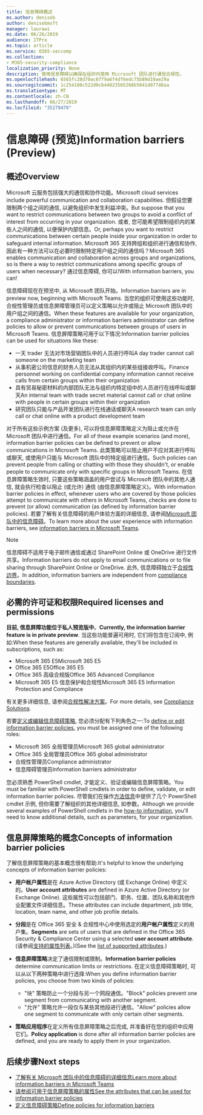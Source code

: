 ```yaml
---
title: 信息障碍概述
ms.author: deniseb
author: denisebmsft
manager: laurawi
ms.date: 06/26/2019
audience: ITPro
ms.topic: article
ms.service: O365-seccomp
ms.collection:
- M365-security-compliance
localization_priority: None
description: 使用信息障碍以确保在组织内使用 Microsoft 团队进行通信合规性。
ms.openlocfilehash: 6565fc28d70ac6ff9a6f4df6edc75b89d19ae29a
ms.sourcegitcommit: 1c254108c522d0cb44023565268b5041d07748aa
ms.translationtype: MT
ms.contentlocale: zh-CN
ms.lasthandoff: 06/27/2019
ms.locfileid: "35279470"
---
```

# <a name="information-barriers-preview"></a><span data-ttu-id="7d23c-103">信息障碍 (预览)</span><span class="sxs-lookup"><span data-stu-id="7d23c-103">Information barriers (Preview)</span></span>

## <a name="overview"></a><span data-ttu-id="7d23c-104">概述</span><span class="sxs-lookup"><span data-stu-id="7d23c-104">Overview</span></span>

<span data-ttu-id="7d23c-105">Microsoft 云服务包括强大的通信和协作功能。</span><span class="sxs-lookup"><span data-stu-id="7d23c-105">Microsoft cloud services include powerful communication and collaboration capabilities.</span></span> <span data-ttu-id="7d23c-106">但假设您要限制两个组之间的通信, 以避免组织中发生利益冲突。</span><span class="sxs-lookup"><span data-stu-id="7d23c-106">But suppose that you want to restrict communications between two groups to avoid a conflict of interest from occurring in your organization.</span></span> <span data-ttu-id="7d23c-107">或者, 您可能希望限制组织内的某些人之间的通信, 以便保护内部信息。</span><span class="sxs-lookup"><span data-stu-id="7d23c-107">Or, perhaps you want to restrict communications between certain people inside your organization in order to safeguard internal information.</span></span> <span data-ttu-id="7d23c-108">Microsoft 365 支持跨组和组织进行通信和协作, 因此有一种方法可以在必要时限制特定用户组之间的通信吗？</span><span class="sxs-lookup"><span data-stu-id="7d23c-108">Microsoft 365 enables communication and collaboration across groups and organizations, so is there a way to restrict communications among specific groups of users when necessary?</span></span> <span data-ttu-id="7d23c-109">通过信息障碍, 你可以!</span><span class="sxs-lookup"><span data-stu-id="7d23c-109">With information barriers, you can!</span></span> 

<span data-ttu-id="7d23c-110">信息障碍现在在预览中, 从 Microsoft 团队开始。</span><span class="sxs-lookup"><span data-stu-id="7d23c-110">Information barriers are in preview now, beginning with Microsoft Teams.</span></span> <span data-ttu-id="7d23c-111">当您的组织可使用这些功能时, 合规性管理员或信息屏障管理员可以定义策略以允许或阻止 Microsoft 团队中的用户组之间的通信。</span><span class="sxs-lookup"><span data-stu-id="7d23c-111">When these features are available for your organization, a compliance administrator or information barriers administrator can define policies to allow or prevent communications between groups of users in Microsoft Teams.</span></span> <span data-ttu-id="7d23c-112">信息屏障策略可用于以下情况:</span><span class="sxs-lookup"><span data-stu-id="7d23c-112">Information barrier policies can be used for situations like these:</span></span>

- <span data-ttu-id="7d23c-113">一天 trader 无法对市场营销团队中的人员进行呼叫</span><span class="sxs-lookup"><span data-stu-id="7d23c-113">A day trader cannot call someone on the marketing team</span></span>
- <span data-ttu-id="7d23c-114">从事机密公司信息的财务人员无法从其组织内的某些组接收呼叫。</span><span class="sxs-lookup"><span data-stu-id="7d23c-114">Finance personnel working on confidential company information cannot receive calls from certain groups within their organization</span></span>
- <span data-ttu-id="7d23c-115">具有贸易秘密材料的内部团队无法与组织内特定组中的人员进行在线呼叫或聊天</span><span class="sxs-lookup"><span data-stu-id="7d23c-115">An internal team with trade secret material cannot call or chat online with people in certain groups within their organization</span></span>
- <span data-ttu-id="7d23c-116">研究团队只能与产品开发团队进行在线通话或聊天</span><span class="sxs-lookup"><span data-stu-id="7d23c-116">A research team can only call or chat online with a product development team</span></span>

<span data-ttu-id="7d23c-117">对于所有这些示例方案 (及更多), 可以将信息屏障策略定义为阻止或允许在 Microsoft 团队中进行通信。</span><span class="sxs-lookup"><span data-stu-id="7d23c-117">For all of these example scenarios (and more), information barrier policies can be defined to prevent or allow communications in Microsoft Teams.</span></span> <span data-ttu-id="7d23c-118">此类策略可以阻止用户不应对其进行呼叫或聊天, 或使用户只能与 Microsoft 团队中的特定组进行通信。</span><span class="sxs-lookup"><span data-stu-id="7d23c-118">Such policies can prevent people from calling or chatting with those they shouldn't, or enable people to communicate only with specific groups in Microsoft Teams.</span></span> <span data-ttu-id="7d23c-119">在信息屏障策略生效时, 只要这些策略涵盖的用户尝试与 Microsoft 团队中的其他人通信, 就会执行检查以阻止 (或允许) 通信 (由信息屏障策略定义)。</span><span class="sxs-lookup"><span data-stu-id="7d23c-119">With information barrier policies in effect, whenever users who are covered by those policies attempt to communicate with others in Microsoft Teams, checks are done to prevent (or allow) communication (as defined by information barrier policies).</span></span> <span data-ttu-id="7d23c-120">若要了解有关信息障碍的用户体验方面的详细信息, 请参阅[Microsoft 团队中的信息障碍](https://docs.microsoft.com/MicrosoftTeams/information-barriers-in-teams)。</span><span class="sxs-lookup"><span data-stu-id="7d23c-120">To learn more about the user experience with information barriers, see [information barriers in Microsoft Teams](https://docs.microsoft.com/MicrosoftTeams/information-barriers-in-teams).</span></span>

> [!NOTE]
> <span data-ttu-id="7d23c-121">信息障碍不适用于电子邮件通信或通过 SharePoint Online 或 OneDrive 进行文件共享。</span><span class="sxs-lookup"><span data-stu-id="7d23c-121">Information barriers do not apply to email communications or to file sharing through SharePoint Online or OneDrive.</span></span> <span data-ttu-id="7d23c-122">此外, 信息障碍独立于[合规性边界](set-up-compliance-boundaries.md)。</span><span class="sxs-lookup"><span data-stu-id="7d23c-122">In addition, information barriers are independent from [compliance boundaries](set-up-compliance-boundaries.md).</span></span>

## <a name="required-licenses-and-permissions"></a><span data-ttu-id="7d23c-123">必需的许可证和权限</span><span class="sxs-lookup"><span data-stu-id="7d23c-123">Required licenses and permissions</span></span>

<span data-ttu-id="7d23c-124">**目前, 信息屏障功能位于私人预览版中**。</span><span class="sxs-lookup"><span data-stu-id="7d23c-124">**Currently, the information barrier feature is in private preview**.</span></span> <span data-ttu-id="7d23c-125">当这些功能普遍可用时, 它们将包含在订阅中, 例如:</span><span class="sxs-lookup"><span data-stu-id="7d23c-125">When these features are generally available, they'll be included in subscriptions, such as:</span></span>

- <span data-ttu-id="7d23c-126">Microsoft 365 E5</span><span class="sxs-lookup"><span data-stu-id="7d23c-126">Microsoft 365 E5</span></span>
- <span data-ttu-id="7d23c-127">Office 365 E5</span><span class="sxs-lookup"><span data-stu-id="7d23c-127">Office 365 E5</span></span>
- <span data-ttu-id="7d23c-128">Office 365 高级合规版</span><span class="sxs-lookup"><span data-stu-id="7d23c-128">Office 365 Advanced Compliance</span></span>
- <span data-ttu-id="7d23c-129">Microsoft 365 E5 信息保护和合规性</span><span class="sxs-lookup"><span data-stu-id="7d23c-129">Microsoft 365 E5 Information Protection and Compliance</span></span>

<span data-ttu-id="7d23c-130">有关更多详细信息, 请参阅[合规性解决方案](https://products.office.com/business/security-and-compliance/compliance-solutions)。</span><span class="sxs-lookup"><span data-stu-id="7d23c-130">For more details, see [Compliance Solutions](https://products.office.com/business/security-and-compliance/compliance-solutions).</span></span>

<span data-ttu-id="7d23c-131">若要[定义或编辑信息障碍策略](information-barriers-policies.md), 您必须分配有下列角色之一:</span><span class="sxs-lookup"><span data-stu-id="7d23c-131">To [define or edit information barrier policies](information-barriers-policies.md), you must be assigned one of the following roles:</span></span>

- <span data-ttu-id="7d23c-132">Microsoft 365 全局管理员</span><span class="sxs-lookup"><span data-stu-id="7d23c-132">Microsoft 365 global administrator</span></span>
- <span data-ttu-id="7d23c-133">Office 365 全局管理员</span><span class="sxs-lookup"><span data-stu-id="7d23c-133">Office 365 global administrator</span></span>
- <span data-ttu-id="7d23c-134">合规性管理员</span><span class="sxs-lookup"><span data-stu-id="7d23c-134">Compliance administrator</span></span>
- <span data-ttu-id="7d23c-135">信息障碍管理员</span><span class="sxs-lookup"><span data-stu-id="7d23c-135">Information barriers administrator</span></span>

<span data-ttu-id="7d23c-136">您必须熟悉 PowerShell cmdlet, 才能定义、验证或编辑信息屏障策略。</span><span class="sxs-lookup"><span data-stu-id="7d23c-136">You must be familiar with PowerShell cmdlets in order to define, validate, or edit information barrier policies.</span></span> <span data-ttu-id="7d23c-137">尽管我们在操作[方法信息](information-barriers-policies.md)中提供了几个 PowerShell cmdlet 示例, 但你需要了解组织的其他详细信息, 如参数。</span><span class="sxs-lookup"><span data-stu-id="7d23c-137">Although we provide several examples of PowerShell cmdlets in the [how-to information](information-barriers-policies.md), you'll need to know additional details, such as parameters, for your organization.</span></span>

## <a name="concepts-of-information-barrier-policies"></a><span data-ttu-id="7d23c-138">信息屏障策略的概念</span><span class="sxs-lookup"><span data-stu-id="7d23c-138">Concepts of information barrier policies</span></span>

<span data-ttu-id="7d23c-139">了解信息屏障策略的基本概念很有帮助:</span><span class="sxs-lookup"><span data-stu-id="7d23c-139">It's helpful to know the underlying concepts of information barrier policies:</span></span>

- <span data-ttu-id="7d23c-140">**用户帐户属性**是在 Azure Active Directory (或 Exchange Online) 中定义的。</span><span class="sxs-lookup"><span data-stu-id="7d23c-140">**User account attributes** are defined in Azure Active Directory (or Exchange Online).</span></span> <span data-ttu-id="7d23c-141">这些属性可以包括部门、职务、位置、团队名称和其他作业配置文件详细信息。</span><span class="sxs-lookup"><span data-stu-id="7d23c-141">These attributes can include department, job title, location, team name, and other job profile details.</span></span> 

- <span data-ttu-id="7d23c-142">**分段**是在 Office 365 安全 & 合规性中心中使用选定的**用户帐户属性**定义的用户集。</span><span class="sxs-lookup"><span data-stu-id="7d23c-142">**Segments** are sets of users that are defined in the Office 365 Security & Compliance Center using a selected **user account attribute**.</span></span> <span data-ttu-id="7d23c-143">(请参阅[支持的属性列表](information-barriers-attributes.md)。)</span><span class="sxs-lookup"><span data-stu-id="7d23c-143">(See the [list of supported attributes](information-barriers-attributes.md).)</span></span> 

- <span data-ttu-id="7d23c-144">**信息屏障策略**决定了通信限制或限制。</span><span class="sxs-lookup"><span data-stu-id="7d23c-144">**Information barrier policies** determine communication limits or restrictions.</span></span> <span data-ttu-id="7d23c-145">在定义信息障碍策略时, 可以从以下两种策略中进行选择:</span><span class="sxs-lookup"><span data-stu-id="7d23c-145">When you define information barrier policies, you choose from two kinds of policies:</span></span>
    - <span data-ttu-id="7d23c-146">"块" 策略防止一个分段与另一个网段通信。</span><span class="sxs-lookup"><span data-stu-id="7d23c-146">"Block" policies prevent one segment from communicating with another segment.</span></span>
    - <span data-ttu-id="7d23c-147">"允许" 策略允许一段仅与某些其他段进行通信。</span><span class="sxs-lookup"><span data-stu-id="7d23c-147">"Allow" policies allow one segment to communicate with only certain other segments.</span></span>

- <span data-ttu-id="7d23c-148">**策略应用程序**在定义所有信息屏障策略之后完成, 并准备好在您的组织中应用它们。</span><span class="sxs-lookup"><span data-stu-id="7d23c-148">**Policy application** is done after all information barrier policies are defined, and you are ready to apply them in your organization.</span></span>

## <a name="next-steps"></a><span data-ttu-id="7d23c-149">后续步骤</span><span class="sxs-lookup"><span data-stu-id="7d23c-149">Next steps</span></span>

- [<span data-ttu-id="7d23c-150">了解有关 Microsoft 团队中的信息障碍的详细信息</span><span class="sxs-lookup"><span data-stu-id="7d23c-150">Learn more about information barriers in Microsoft Teams</span></span>](https://docs.microsoft.com/MicrosoftTeams/information-barriers-in-teams)
- [<span data-ttu-id="7d23c-151">请参阅可用于信息屏障策略的属性</span><span class="sxs-lookup"><span data-stu-id="7d23c-151">See the attributes that can be used for information barrier policies</span></span>](information-barriers-attributes.md)
- [<span data-ttu-id="7d23c-152">定义信息障碍策略</span><span class="sxs-lookup"><span data-stu-id="7d23c-152">Define policies for information barriers</span></span>](information-barriers-policies.md) 

